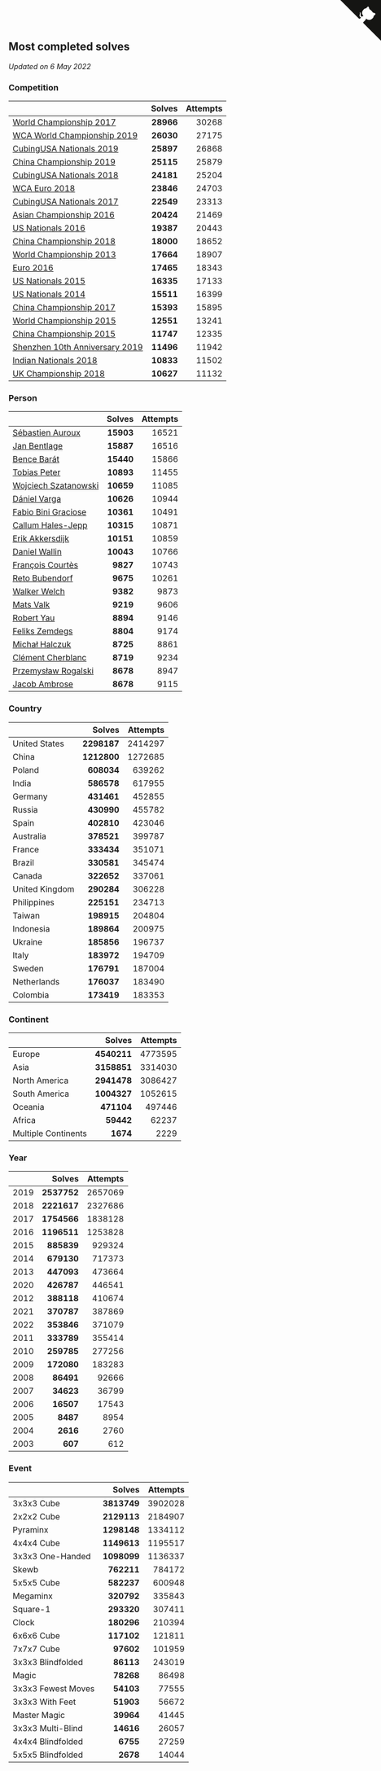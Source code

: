 ## Most completed solves

*Updated on  6 May 2022*


### Competition

|  | Solves | Attempts |
| :--- | ---: | ---: |
| [World Championship 2017](https://www.worldcubeassociation.org/competitions/WC2017) | **28966** | 30268 |
| [WCA World Championship 2019](https://www.worldcubeassociation.org/competitions/WC2019) | **26030** | 27175 |
| [CubingUSA Nationals 2019](https://www.worldcubeassociation.org/competitions/CubingUSANationals2019) | **25897** | 26868 |
| [China Championship 2019](https://www.worldcubeassociation.org/competitions/ChinaChampionship2019) | **25115** | 25879 |
| [CubingUSA Nationals 2018](https://www.worldcubeassociation.org/competitions/CubingUSANationals2018) | **24181** | 25204 |
| [WCA Euro 2018](https://www.worldcubeassociation.org/competitions/Euro2018) | **23846** | 24703 |
| [CubingUSA Nationals 2017](https://www.worldcubeassociation.org/competitions/CubingUSANationals2017) | **22549** | 23313 |
| [Asian Championship 2016](https://www.worldcubeassociation.org/competitions/AsianChampionship2016) | **20424** | 21469 |
| [US Nationals 2016](https://www.worldcubeassociation.org/competitions/USNationals2016) | **19387** | 20443 |
| [China Championship 2018](https://www.worldcubeassociation.org/competitions/ChinaChampionship2018) | **18000** | 18652 |
| [World Championship 2013](https://www.worldcubeassociation.org/competitions/WC2013) | **17664** | 18907 |
| [Euro 2016](https://www.worldcubeassociation.org/competitions/Euro2016) | **17465** | 18343 |
| [US Nationals 2015](https://www.worldcubeassociation.org/competitions/USNationals2015) | **16335** | 17133 |
| [US Nationals 2014](https://www.worldcubeassociation.org/competitions/USNationals2014) | **15511** | 16399 |
| [China Championship 2017](https://www.worldcubeassociation.org/competitions/ChinaChampionship2017) | **15393** | 15895 |
| [World Championship 2015](https://www.worldcubeassociation.org/competitions/WC2015) | **12551** | 13241 |
| [China Championship 2015](https://www.worldcubeassociation.org/competitions/ChinaChampionship2015) | **11747** | 12335 |
| [Shenzhen 10th Anniversary 2019](https://www.worldcubeassociation.org/competitions/Shenzhen10thAnniversary2019) | **11496** | 11942 |
| [Indian Nationals 2018](https://www.worldcubeassociation.org/competitions/IndianNationals2018) | **10833** | 11502 |
| [UK Championship 2018](https://www.worldcubeassociation.org/competitions/UKC2018) | **10627** | 11132 |

### Person

|  | Solves | Attempts |
| :--- | ---: | ---: |
| [Sébastien Auroux](https://www.worldcubeassociation.org/persons/2008AURO01) | **15903** | 16521 |
| [Jan Bentlage](https://www.worldcubeassociation.org/persons/2010BENT01) | **15887** | 16516 |
| [Bence Barát](https://www.worldcubeassociation.org/persons/2008BARA01) | **15440** | 15866 |
| [Tobias Peter](https://www.worldcubeassociation.org/persons/2014PETE03) | **10893** | 11455 |
| [Wojciech Szatanowski](https://www.worldcubeassociation.org/persons/2011SZAT01) | **10659** | 11085 |
| [Dániel Varga](https://www.worldcubeassociation.org/persons/2008VARG01) | **10626** | 10944 |
| [Fabio Bini Graciose](https://www.worldcubeassociation.org/persons/2010GRAC02) | **10361** | 10491 |
| [Callum Hales-Jepp](https://www.worldcubeassociation.org/persons/2012HALE01) | **10315** | 10871 |
| [Erik Akkersdijk](https://www.worldcubeassociation.org/persons/2005AKKE01) | **10151** | 10859 |
| [Daniel Wallin](https://www.worldcubeassociation.org/persons/2013WALL03) | **10043** | 10766 |
| [François Courtès](https://www.worldcubeassociation.org/persons/2008COUR01) | **9827** | 10743 |
| [Reto Bubendorf](https://www.worldcubeassociation.org/persons/2012BUBE01) | **9675** | 10261 |
| [Walker Welch](https://www.worldcubeassociation.org/persons/2011WELC01) | **9382** | 9873 |
| [Mats Valk](https://www.worldcubeassociation.org/persons/2007VALK01) | **9219** | 9606 |
| [Robert Yau](https://www.worldcubeassociation.org/persons/2009YAUR01) | **8894** | 9146 |
| [Feliks Zemdegs](https://www.worldcubeassociation.org/persons/2009ZEMD01) | **8804** | 9174 |
| [Michał Halczuk](https://www.worldcubeassociation.org/persons/2006HALC01) | **8725** | 8861 |
| [Clément Cherblanc](https://www.worldcubeassociation.org/persons/2014CHER05) | **8719** | 9234 |
| [Przemysław Rogalski](https://www.worldcubeassociation.org/persons/2013ROGA02) | **8678** | 8947 |
| [Jacob Ambrose](https://www.worldcubeassociation.org/persons/2010AMBR01) | **8678** | 9115 |

### Country

|  | Solves | Attempts |
| :--- | ---: | ---: |
| United States | **2298187** | 2414297 |
| China | **1212800** | 1272685 |
| Poland | **608034** | 639262 |
| India | **586578** | 617955 |
| Germany | **431461** | 452855 |
| Russia | **430990** | 455782 |
| Spain | **402810** | 423046 |
| Australia | **378521** | 399787 |
| France | **333434** | 351071 |
| Brazil | **330581** | 345474 |
| Canada | **322652** | 337061 |
| United Kingdom | **290284** | 306228 |
| Philippines | **225151** | 234713 |
| Taiwan | **198915** | 204804 |
| Indonesia | **189864** | 200975 |
| Ukraine | **185856** | 196737 |
| Italy | **183972** | 194709 |
| Sweden | **176791** | 187004 |
| Netherlands | **176037** | 183490 |
| Colombia | **173419** | 183353 |

### Continent

|  | Solves | Attempts |
| :--- | ---: | ---: |
| Europe | **4540211** | 4773595 |
| Asia | **3158851** | 3314030 |
| North America | **2941478** | 3086427 |
| South America | **1004327** | 1052615 |
| Oceania | **471104** | 497446 |
| Africa | **59442** | 62237 |
| Multiple Continents | **1674** | 2229 |

### Year

|  | Solves | Attempts |
| :--- | ---: | ---: |
| 2019 | **2537752** | 2657069 |
| 2018 | **2221617** | 2327686 |
| 2017 | **1754566** | 1838128 |
| 2016 | **1196511** | 1253828 |
| 2015 | **885839** | 929324 |
| 2014 | **679130** | 717373 |
| 2013 | **447093** | 473664 |
| 2020 | **426787** | 446541 |
| 2012 | **388118** | 410674 |
| 2021 | **370787** | 387869 |
| 2022 | **353846** | 371079 |
| 2011 | **333789** | 355414 |
| 2010 | **259785** | 277256 |
| 2009 | **172080** | 183283 |
| 2008 | **86491** | 92666 |
| 2007 | **34623** | 36799 |
| 2006 | **16507** | 17543 |
| 2005 | **8487** | 8954 |
| 2004 | **2616** | 2760 |
| 2003 | **607** | 612 |

### Event

|  | Solves | Attempts |
| :--- | ---: | ---: |
| 3x3x3 Cube | **3813749** | 3902028 |
| 2x2x2 Cube | **2129113** | 2184907 |
| Pyraminx | **1298148** | 1334112 |
| 4x4x4 Cube | **1149613** | 1195517 |
| 3x3x3 One-Handed | **1098099** | 1136337 |
| Skewb | **762211** | 784172 |
| 5x5x5 Cube | **582237** | 600948 |
| Megaminx | **320792** | 335843 |
| Square-1 | **293320** | 307411 |
| Clock | **180296** | 210394 |
| 6x6x6 Cube | **117102** | 121811 |
| 7x7x7 Cube | **97602** | 101959 |
| 3x3x3 Blindfolded | **86113** | 243019 |
| Magic | **78268** | 86498 |
| 3x3x3 Fewest Moves | **54103** | 77555 |
| 3x3x3 With Feet | **51903** | 56672 |
| Master Magic | **39964** | 41445 |
| 3x3x3 Multi-Blind | **14616** | 26057 |
| 4x4x4 Blindfolded | **6755** | 27259 |
| 5x5x5 Blindfolded | **2678** | 14044 |


<a href="https://github.com/jonatanklosko/wca_statistics" class="github-corner" aria-label="View source on Github"><svg width="80" height="80" viewBox="0 0 250 250" style="fill:#151513; color:#fff; position: absolute; top: 0; border: 0; right: 0;" aria-hidden="true"><path d="M0,0 L115,115 L130,115 L142,142 L250,250 L250,0 Z"></path><path d="M128.3,109.0 C113.8,99.7 119.0,89.6 119.0,89.6 C122.0,82.7 120.5,78.6 120.5,78.6 C119.2,72.0 123.4,76.3 123.4,76.3 C127.3,80.9 125.5,87.3 125.5,87.3 C122.9,97.6 130.6,101.9 134.4,103.2" fill="currentColor" style="transform-origin: 130px 106px;" class="octo-arm"></path><path d="M115.0,115.0 C114.9,115.1 118.7,116.5 119.8,115.4 L133.7,101.6 C136.9,99.2 139.9,98.4 142.2,98.6 C133.8,88.0 127.5,74.4 143.8,58.0 C148.5,53.4 154.0,51.2 159.7,51.0 C160.3,49.4 163.2,43.6 171.4,40.1 C171.4,40.1 176.1,42.5 178.8,56.2 C183.1,58.6 187.2,61.8 190.9,65.4 C194.5,69.0 197.7,73.2 200.1,77.6 C213.8,80.2 216.3,84.9 216.3,84.9 C212.7,93.1 206.9,96.0 205.4,96.6 C205.1,102.4 203.0,107.8 198.3,112.5 C181.9,128.9 168.3,122.5 157.7,114.1 C157.9,116.9 156.7,120.9 152.7,124.9 L141.0,136.5 C139.8,137.7 141.6,141.9 141.8,141.8 Z" fill="currentColor" class="octo-body"></path></svg></a><style>.github-corner:hover .octo-arm{animation:octocat-wave 560ms ease-in-out}@keyframes octocat-wave{0%,100%{transform:rotate(0)}20%,60%{transform:rotate(-25deg)}40%,80%{transform:rotate(10deg)}}@media (max-width:500px){.github-corner:hover .octo-arm{animation:none}.github-corner .octo-arm{animation:octocat-wave 560ms ease-in-out}}</style>
